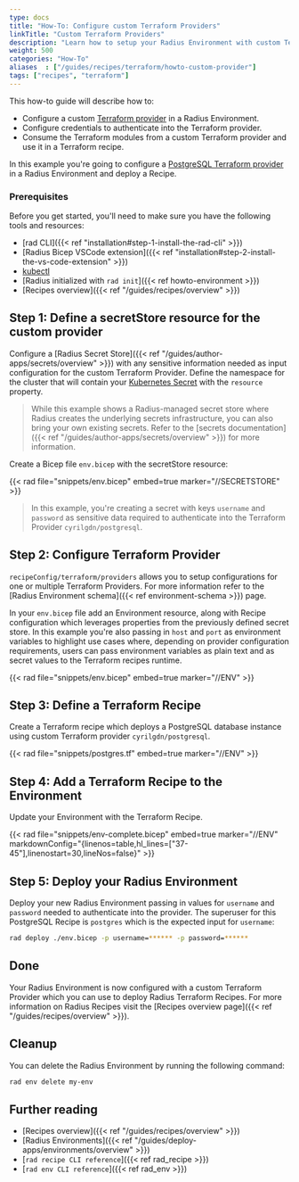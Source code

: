 ```yaml
---
type: docs
title: "How-To: Configure custom Terraform Providers"
linkTitle: "Custom Terraform Providers"
description: "Learn how to setup your Radius Environment with custom Terraform Providers and deploy Recipes."
weight: 500
categories: "How-To"
aliases  : ["/guides/recipes/terraform/howto-custom-provider"]
tags: ["recipes", "terraform"]
---
```


This how-to guide will describe how to:

- Configure a custom [Terraform provider](https://registry.terraform.io/browse/providers) in a Radius Environment.
- Configure credentials to authenticate into the Terraform provider.
- Consume the Terraform modules from a custom Terraform provider and use it in a Terraform recipe.

In this example you're going to configure a [PostgreSQL Terraform provider](https://registry.terraform.io/providers/cyrilgdn/postgresql/latest/docs) in a Radius Environment and deploy a Recipe.

### Prerequisites

Before you get started, you'll need to make sure you have the following tools and resources:

- [rad CLI]({{< ref "installation#step-1-install-the-rad-cli" >}})
- [Radius Bicep VSCode extension]({{< ref "installation#step-2-install-the-vs-code-extension" >}})
- [kubectl](https://kubernetes.io/docs/tasks/tools/install-kubectl/)
- [Radius initialized with `rad init`]({{< ref howto-environment >}})
- [Recipes overview]({{< ref "/guides/recipes/overview" >}})

## Step 1: Define a secretStore resource for the custom provider

Configure a [Radius Secret Store]({{< ref "/guides/author-apps/secrets/overview" >}}) with any sensitive information needed as input configuration for the custom Terraform Provider. Define the namespace for the cluster that will contain your [Kubernetes Secret](https://kubernetes.io/docs/concepts/configuration/secret/) with the `resource` property. 

> While this example shows a Radius-managed secret store where Radius creates the underlying secrets infrastructure, you can also bring your own existing secrets. Refer to the [secrets documentation]({{< ref "/guides/author-apps/secrets/overview" >}}) for more information.

Create a Bicep file `env.bicep` with the secretStore resource:

{{< rad file="snippets/env.bicep" embed=true marker="//SECRETSTORE" >}}

> In this example, you're creating a secret with keys `username` and `password` as sensitive data required to authenticate into the Terraform Provider `cyrilgdn/postgresql`.

## Step 2: Configure Terraform Provider

`recipeConfig/terraform/providers` allows you to setup configurations for one or multiple Terraform Providers. For more information refer to the [Radius Environment schema]({{< ref environment-schema >}}) page.

In your `env.bicep` file add an Environment resource, along with Recipe configuration which leverages properties from the previously defined secret store. In this example you're also passing in `host` and `port` as environment variables to highlight use cases where, depending on provider configuration requirements, users can pass environment variables as plain text and as secret values to the Terraform recipes runtime.

{{< rad file="snippets/env.bicep" embed=true marker="//ENV" >}}

## Step 3: Define a Terraform Recipe

Create a Terraform recipe which deploys a PostgreSQL database instance using custom Terraform provider `cyrilgdn/postgresql`.

{{< rad file="snippets/postgres.tf" embed=true marker="//ENV" >}}

## Step 4: Add a Terraform Recipe to the Environment

Update your Environment with the Terraform Recipe. 

{{< rad file="snippets/env-complete.bicep" embed=true marker="//ENV" markdownConfig="{linenos=table,hl_lines=[\"37-45\"],linenostart=30,lineNos=false}" >}}

## Step 5: Deploy your Radius Environment

Deploy your new Radius Environment passing in values for `username` and `password` needed to authenticate into the provider. The superuser for this PostgreSQL Recipe is `postgres` which is the expected input for `username`:

```bash
rad deploy ./env.bicep -p username=****** -p password=******
```

## Done

Your Radius Environment is now configured with a custom Terraform Provider which you can use to deploy Radius Terraform Recipes. For more information on Radius Recipes visit the [Recipes overview page]({{< ref "/guides/recipes/overview" >}}).

## Cleanup

You can delete the Radius Environment by running the following command:

```bash
rad env delete my-env
```

## Further reading

- [Recipes overview]({{< ref "/guides/recipes/overview" >}})
- [Radius Environments]({{< ref "/guides/deploy-apps/environments/overview" >}})
- [`rad recipe CLI reference`]({{< ref rad_recipe >}})
- [`rad env CLI reference`]({{< ref rad_env >}})